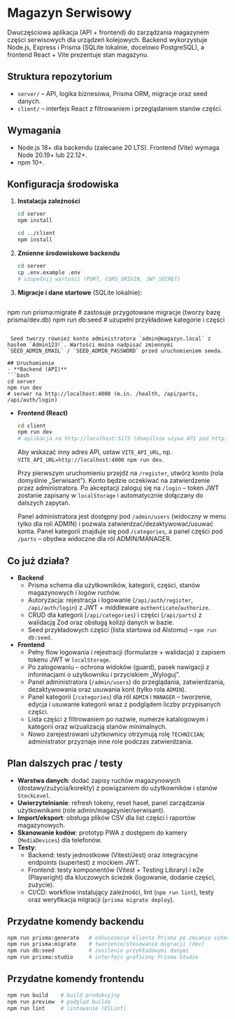 # Magazyn Serwisowy

Dwuczęściowa aplikacja (API + frontend) do zarządzania magazynem części serwisowych dla urządzeń kolejowych. Backend wykorzystuje Node.js, Express i Prisma (SQLite lokalnie, docelowo PostgreSQL), a frontend React + Vite prezentuje stan magazynu.

## Struktura repozytorium
- `server/` – API, logika biznesowa, Prisma ORM, migracje oraz seed danych.
- `client/` – interfejs React z filtrowaniem i przeglądaniem stanów części.

## Wymagania
- Node.js 18+ dla backendu (zalecane 20 LTS). Frontend (Vite) wymaga Node 20.19+ lub 22.12+.
- npm 10+.

## Konfiguracja środowiska
1. **Instalacja zależności**
   ```bash
   cd server
   npm install

   cd ../client
   npm install
   ```
2. **Zmienne środowiskowe backendu**
   ```bash
   cd server
   cp .env.example .env
   # uzupełnij wartości (PORT, CORS_ORIGIN, JWT_SECRET)
   ```
3. **Migracje i dane startowe** (SQLite lokalnie):
   ```bash
 npm run prisma:migrate   # zastosuje przygotowane migracje (tworzy bazę prisma/dev.db)
  npm run db:seed          # uzupełni przykładowe kategorie i części
  ```

   Seed tworzy również konto administratora `admin@magazyn.local` z hasłem `Admin123!`. Wartości można nadpisać zmiennymi `SEED_ADMIN_EMAIL` / `SEED_ADMIN_PASSWORD` przed uruchomieniem seeda.

## Uruchomienie
- **Backend (API)**
  ```bash
  cd server
  npm run dev
  # serwer na http://localhost:4000 (m.in. /health, /api/parts, /api/auth/login)
  ```
- **Frontend (React)**
  ```bash
  cd client
  npm run dev
  # aplikacja na http://localhost:5173 (domyślnie używa API pod http://localhost:4000)
  ```
  Aby wskazać inny adres API, ustaw `VITE_API_URL`, np. `VITE_API_URL=http://localhost:4000 npm run dev`.

  Przy pierwszym uruchomieniu przejdź na `/register`, utwórz konto (rola domyślnie „Serwisant”). Konto będzie oczekiwać na zatwierdzenie przez administratora. Po akceptacji zaloguj się na `/login` – token JWT zostanie zapisany w `localStorage` i automatycznie dołączany do dalszych zapytań.

  Panel administratora jest dostępny pod `/admin/users` (widoczny w menu tylko dla roli ADMIN) i pozwala zatwierdzać/dezaktywować/usuwać konta.
  Panel kategorii znajduje się pod `/categories`, a panel części pod `/parts` – obydwa widoczne dla ról ADMIN/MANAGER.

## Co już działa?
- **Backend**
  - Prisma schema dla użytkowników, kategorii, części, stanów magazynowych i logów ruchów.
  - Autoryzacja: rejestracja i logowanie (`/api/auth/register`, `/api/auth/login`) z JWT + middleware `authenticate`/`authorize`.
  - CRUD dla kategorii (`/api/categories`) i części (`/api/parts`) z walidacją Zod oraz obsługą kolizji danych w bazie.
  - Seed przykładowych części (lista startowa od Alstomu) – `npm run db:seed`.
- **Frontend**
  - Pełny flow logowania i rejestracji (formularze + walidacja) z zapisem tokenu JWT w `localStorage`.
  - Po zalogowaniu – ochrona widoków (guard), pasek nawigacji z informacjami o użytkowniku i przyciskiem „Wyloguj”.
  - Panel administratora (`/admin/users`) do przeglądania, zatwierdzania, dezaktywowania oraz usuwania kont (tylko rola `ADMIN`).
  - Panel kategorii (`/categories`) dla ról `ADMIN` i `MANAGER` – tworzenie, edycja i usuwanie kategorii wraz z podglądem liczby przypisanych części.
  - Lista części z filtrowaniem po nazwie, numerze katalogowym i kategorii oraz wizualizacją stanów minimalnych.
  - Nowo zarejestrowani użytkownicy otrzymują rolę `TECHNICIAN`; administrator przyznaje inne role podczas zatwierdzania.

## Plan dalszych prac / testy
- **Warstwa danych**: dodać zapisy ruchów magazynowych (dostawy/zużycia/korekty) z powiązaniem do użytkowników i stanów `StockLevel`.
- **Uwierzytelnianie**: refresh tokeny, reset haseł, panel zarządzania użytkownikami (role admin/magazynier/serwisant).
- **Import/eksport**: obsługa plików CSV dla list części i raportów magazynowych.
- **Skanowanie kodów**: prototyp PWA z dostępem do kamery (`MediaDevices`) dla telefonów.
- **Testy**:
  - Backend: testy jednostkowe (Vitest/Jest) oraz integracyjne endpoints (supertest) z mockiem JWT.
  - Frontend: testy komponentów (Vitest + Testing Library) i e2e (Playwright) dla kluczowych ścieżek (logowanie, dodanie części, zużycie).
  - CI/CD: workflow instalujący zależności, lint (`npm run lint`), testy oraz weryfikacja migracji (`prisma migrate deploy`).

## Przydatne komendy backendu
```bash
npm run prisma:generate   # odświeżenie klienta Prisma po zmianie schema
npm run prisma:migrate    # tworzenie/stosowanie migracji (dev)
npm run db:seed           # zasilenie przykładowymi danymi
npm run prisma:studio     # interfejs graficzny Prisma Studio
```

## Przydatne komendy frontendu
```bash
npm run build    # build produkcyjny
npm run preview  # podgląd builda
npm run lint     # lintowanie (ESLint)
```
